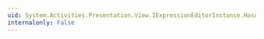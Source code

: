 ```yaml
---
uid: System.Activities.Presentation.View.IExpressionEditorInstance.HasAggregateFocus
internalonly: False
---
```

